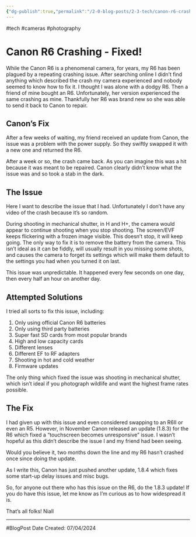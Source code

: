 ```yaml
---
{"dg-publish":true,"permalink":"/2-0-blog-posts/2-3-tech/canon-r6-crashing-fixed/","noteIcon":"1","created":"2024-04-07T22:26:35.000+01:00","updated":"2024-04-15T08:37:10.773+01:00"}
---
```


#tech #cameras #photography
# Canon R6 Crashing - Fixed!

While the Canon R6 is a phenomenal camera, for years, my R6 has been plagued by a repeating crashing issue. After searching online I didn’t find anything which described the crash my camera experienced and nobody seemed to know how to fix it. I thought I was alone with a dodgy R6. Then a friend of mine bought an R6. Unfortunately, her version experienced the same crashing as mine. Thankfully her R6 was brand new so she was able to send it back to Canon to repair. 

## Canon’s Fix

After a few weeks of waiting, my friend received an update from Canon, the issue was a problem with the power supply. So they swiftly swapped it with a new one and returned the R6.

After a week or so, the crash came back. As you can imagine this was a hit because it was meant to be repaired. Canon clearly didn’t know what the issue was and so took a stab in the dark.

## The Issue

Here I want to describe the issue that I had. Unfortunately I don’t have any video of the crash because it’s so random.

During shooting in mechanical shutter, in H and H+, the camera would appear to continue shooting when you stop shooting. The screen/EVF keeps flickering with a frozen image visible. This doesn’t stop, it will keep going. The only way to fix it is to remove the battery from the camera. This isn’t ideal as it can be fiddly, will usually result in you missing some shots, and causes the camera to forget its settings which will make them default to the settings you had when you turned it on last.

This issue was unpredictable. It happened every few seconds on one day, then every half an hour on another day.

## Attempted Solutions

I tried all sorts to fix this issue, including:

1. Only using official Canon R6 batteries
2. Only using third party batteries
3. Super fast SD cards from most popular brands
4. High and low capacity cards
5. Different lenses
6. Different EF to RF adapters
7. Shooting in hot and cold weather
8. Firmware updates

The only thing which fixed the issue was shooting in mechanical shutter, which isn’t ideal if you photograph wildlife and want the highest frame rates possible. 

## The Fix

I had given up with this issue and even considered swapping to an R6II or even an R5. However, in November Canon released an update (1.8.3) for the R6 which fixed a “touchscreen becomes unresponsive” issue. I wasn’t hopeful as this didn’t describe the issue I and my friend had been seeing. 

Would you believe it, two months down the line and my R6 hasn’t crashed once since doing the update. 

As I write this, Canon has just pushed another update, 1.8.4 which fixes some start-up delay issues and misc bugs.

So, for anyone out there who has this issue on the R6, do the 1.8.3 update! If you do have this issue, let me know as I’m curious as to how widespread it is.

That’s all folks!
Niall


---
#BlogPost 
Date Created: 07/04/2024